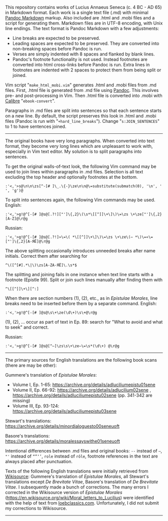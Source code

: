 This repository contains works of Lucius Annaeus Seneca (c. 4 BC - AD 65) in
Markdown format. Each work is a single text file (.md) with minimal [Pandoc
Markdown](http://pandoc.org/) markup. Also included are .html and .mobi files
and a script for generating them. Markdown files are in UTF-8 encoding, with
Unix line endings. The text format is Pandoc Markdown with a few adjustments:

 * Line breaks are expected to be preserved.
 * Leading spaces are expected to be preserved. They are converted into
   non-breaking spaces before Pandoc is run.
 * Verses are simply indented with 8 spaces and flanked by blank lines.
 * Pandoc's footnote functionality is not used. Instead footnotes are converted
   into html cross-links before Pandoc is run. Extra lines in footnotes are
   indented with 2 spaces to protect them from being split or joined.

Vim script "`make_html_mobi.vim`" generates .html and .mobi files from .md files.
First, .html file is generated from .md file using
[Pandoc](http://pandoc.org/). This involves pre- and post-processing in Vim.
Then .html file is converted into .mobi with
[Calibre](https://calibre-ebook.com/) "`ebook-convert`".

Paragraphs in .md files are split into sentences so that each sentence starts
on a new line. By default, the script preserves this look in .html and .mobi
files (Pandoc is run with "`+hard_line_breaks`").
Change "`s:JOIN_SENTENCES`" to 1 to have sentences joined.

--------------------------------------------------

The original books have very long paragraphs. When converted into text format,
they become very long lines which are unpleasant to work with, especially in
Vim text editor. My solution is to split paragraphs into sentences.

To get the original walls-of-text look, the following Vim command may be used
to join lines within paragraphs in .md files. Selection is all text excluding
the top header and optionally footnotes at the bottom.

    :'<,'>s@\n\n\zs[^-[# ]\_.\{-}\ze\n\n@\=substitute(submatch(0), '\n', ' ', 'g')@

To split into sentences again, the following Vim commands may be used. English:

    :'<,'>g!@^[-[# ]@s@[.?!]["']\{,2}\(\s*\[[^]]\+\]\)\=\zs \+\ze["']\{,2}[A-Z]@\r@g

Russian:

    :'<,'>g!@^[-[# ]@s@[.?!]»\=\( *\[[^]]\+\]\)\=\zs \+\ze\(— *\)\=«\=["']\{,2}[А-ЯЁ]@\r@g

The above splitting occasionally introduces unneeded breaks after name initials.
Correct them after searching for

    ^\([^[#].*\|\)\zs[A-ZА-ЯЁ]\.\s*$

The splitting and joining fails in one instance when text line starts with a
footnote (Epistle 99). Split or join such lines manually after finding them with

    ^\[[^]]\+\][^:]

When there are  section numbers (1), (2), etc., as in *Epistulae Morales*, line
breaks need to be inserted before them by a separate command. English:

    :'<,'>g!@^[-[# ]@s@\s\+\ze(\d\+)\s\+@\r@g

(1), (2), ... occur as part of text in Ep. 89: search for "What to avoid and what to seek" and correct.

Russian:

    :'<,'>g!@^[-[# ]@s@[^—]\zs\s\+\ze—\=\s*(\d\+) @\r@g

--------------------------------------------------

The primary sources for English translations are the following book scans
(there are may be other):

Gummere's translation of *Epistulae Morales*:

 * Volume I, Ep. 1-65: <https://archive.org/details/adluciliumepistu01sene>
 * Volume II, Ep. 66-92: <https://archive.org/details/adlucilium02sene> ,
   <https://archive.org/details/adluciliumepistu02sene> (pp. 341-342 are missing)
 * Volume III, Ep. 93-124: <https://archive.org/details/adluciliumepistu03sene>

Stewart's translations: <https://archive.org/details/minordialoguesto00seneuoft>

Basore's translations: <https://archive.org/details/moralessayswithe01seneuoft>

Intentional differences between .md files and original books:
` -- ` instead of `—`,  `"'` instead of `“”‘’`, `role` instead of `rôle`,
footnote references in the text are always placed after punctuation.

Texts of the following English translations were initially retrieved from
[Wikisource](https://en.wikisource.org/wiki/Author:Seneca):
Gummere's translation of *Epistulae Morales*, all Stewart's translations except
*De Brevitate Vitae*, Basore's translation of *De Brevitate Vitae*.
I subsequently made a bunch of corrections.
The many errors I corrected in the Wikisource version of *Epistulae Morales*
(<https://en.wikisource.org/wiki/Moral_letters_to_Lucilius>) were identified
with the help of text from
[loebclassics.com](https://www.loebclassics.com/browse?defaultView=loebSearch&pageSize=100&sort=authorsort&t1=author.seneca.the.younger).
Unfortunately, I did not submit my corrections to Wikisource.

--------------------------------------------------

